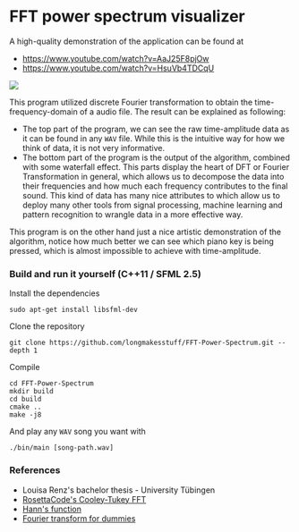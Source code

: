 # FFT power spectrum visualizer

A high-quality demonstration of the application can be found at
- https://www.youtube.com/watch?v=AaJ25F8pjOw
- https://www.youtube.com/watch?v=HsuVb4TDCqU

![](data/output-opt.gif)

This program utilized discrete Fourier transformation to obtain the time-frequency-domain of a audio file. The result
can be explained as following:

- The top part of the program, we can see the raw time-amplitude data as it can be found in any `WAV` file. While this is the
  intuitive way for how we think of  data, it is not very informative.
- The bottom part of the program is the output of the algorithm, combined with some waterfall effect. This parts display the
  heart of DFT or Fourier Transformation in general, which allows us to decompose the data into their frequencies and how much each
  frequency contributes to the final sound. This kind of data has many nice attributes to which allow us to deploy many other tools
  from signal processing, machine learning and pattern recognition to wrangle data in a more effective way.

This program is on the other hand just a nice artistic demonstration of the algorithm, notice how much better we can see which piano key
is being pressed, which is almost impossible to achieve with time-amplitude.

### Build and run it yourself (C++11 / SFML 2.5)

Install the dependencies

```
sudo apt-get install libsfml-dev
```

Clone the repository

```
git clone https://github.com/longmakesstuff/FFT-Power-Spectrum.git --depth 1
```

Compile

```
cd FFT-Power-Spectrum
mkdir build
cd build
cmake ..
make -j8
```

And play any `WAV` song you want with 

```
./bin/main [song-path.wav]
```

### References
- Louisa Renz's bachelor thesis - University Tübingen
- [RosettaCode's Cooley-Tukey FFT](https://rosettacode.org/wiki/Fast_Fourier_transform)
- [Hann's function](https://en.wikipedia.org/wiki/Hann_function)
- [Fourier transform for dummies](https://math.stackexchange.com/questions/1002/fourier-transform-for-dummies)